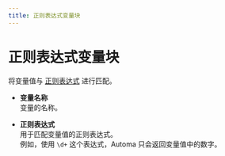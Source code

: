 ```yaml
---
title: 正则表达式变量块
---
```


# 正则表达式变量块

将变量值与 [正则表达式](https://developer.mozilla.org/en-US/docs/Web/JavaScript/Guide/Regular_Expressions) 进行匹配。

- **变量名称** <br>
	变量的名称。

- **正则表达式** <br>
	用于匹配变量值的正则表达式。<br>
	例如，使用 `\d+` 这个表达式，Automa 只会返回变量值中的数字。
